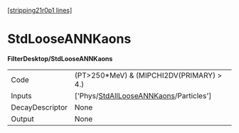 [[stripping21r0p1 lines]](./stripping21r0p1-index)

# StdLooseANNKaons

**FilterDesktop/StdLooseANNKaons**

|                 |                                                                                                   |
|-----------------|---------------------------------------------------------------------------------------------------|
| Code            | (PT\>250\*MeV) & (MIPCHI2DV(PRIMARY) \> 4.)                                                       |
| Inputs          | ['Phys/[StdAllLooseANNKaons](./stripping21r0p1-commonparticles-stdalllooseannkaons)/Particles'] |
| DecayDescriptor | None                                                                                              |
| Output          | None                                                                                              |
